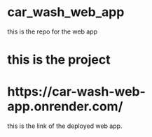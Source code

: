 # car_wash_web_app
this is the repo for the web app

# this is the project
<h1>https://car-wash-web-app.onrender.com/</h1>
this is the link of the deployed web app.

